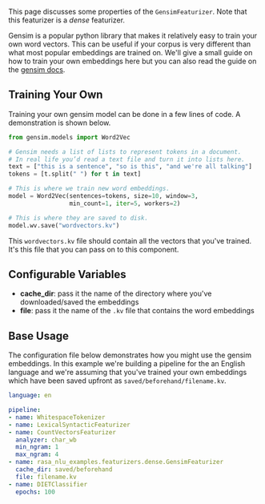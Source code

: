 This page discusses some properties of the `GensimFeaturizer`.
Note that this featurizer is a *dense* featurizer.

Gensim is a popular python library that makes it relatively easy to
train your own word vectors. This can be useful if your corpus is very
different than what most popular embeddings are trained on. We'll give
a small guide on how to train your own embeddings here but you can
also read the guide on the
[gensim docs](https://radimrehurek.com/gensim/auto_examples/tutorials/run_word2vec.html#training-your-own-model).

## Training Your Own

Training your own gensim model can be done in a few lines of code. A demonstration is shown below.

```python
from gensim.models import Word2Vec

# Gensim needs a list of lists to represent tokens in a document.
# In real life you’d read a text file and turn it into lists here.
text = ["this is a sentence", "so is this", "and we're all talking"]
tokens = [t.split(" ") for t in text]

# This is where we train new word embeddings.
model = Word2Vec(sentences=tokens, size=10, window=3,
                 min_count=1, iter=5, workers=2)

# This is where they are saved to disk.
model.wv.save("wordvectors.kv")
```

This `wordvectors.kv` file should contain all the vectors that you've trained. It's this
file that you can pass on to this component.

## Configurable Variables

- **cache_dir**: pass it the name of the directory where you've downloaded/saved the embeddings
- **file**: pass it the name of the `.kv` file that contains the word embeddings

## Base Usage

The configuration file below demonstrates how you might use the gensim embeddings. In this example
we're building a pipeline for the an English language and we're assuming that you've trained your
own embeddings which have been saved upfront as `saved/beforehand/filename.kv`.

```yaml
language: en

pipeline:
- name: WhitespaceTokenizer
- name: LexicalSyntacticFeaturizer
- name: CountVectorsFeaturizer
  analyzer: char_wb
  min_ngram: 1
  max_ngram: 4
- name: rasa_nlu_examples.featurizers.dense.GensimFeaturizer
  cache_dir: saved/beforehand
  file: filename.kv
- name: DIETClassifier
  epochs: 100
```
